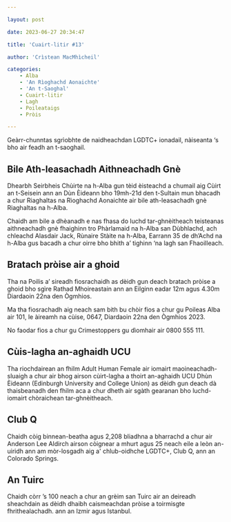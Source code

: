 ```yaml
---

layout: post

date: 2023-06-27 20:34:47

title: 'Cuairt-litir #13'

author: 'Crìstean MacMhìcheil'

categories:
    - Alba
    - 'An Rìoghachd Aonaichte'
    - 'An t-Saoghal'
    - Cuairt-litir
    - Lagh
    - Poileataigs
    - Pròis

---
```



Geàrr-chunntas sgrìobhte de naidheachdan LGDTC+ ionadail, nàiseanta ‘s bho air feadh an t-saoghail.

## Bile Ath-leasachadh Aithneachadh Gnè

Dhearbh Seirbheis Chùirte na h-Alba gun tèid èisteachd a chumail aig Cùirt an t-Seisein ann an Dùn Èideann bho 19mh-21d den t-Sultain mun bhacadh a chur Riaghaltas na Rìoghachd Aonaichte air bile ath-leasachadh gnè Riaghaltas na h-Alba.

Chaidh am bile a dhèanadh e nas fhasa do luchd tar-ghnèitheach teisteanas aithneachadh gnè fhaighinn tro Phàrlamaid na h-Alba san Dùbhlachd, ach chleachd Alasdair Jack, Rùnaire Stàite na h-Alba, Earrann 35 de dh’Achd na h-Alba gus bacadh a chur oirre bho bhith a’ tighinn ‘na lagh san Fhaoilleach.

## Bratach pròise air a ghoid

Tha na Poilis a’ sireadh fiosrachaidh as dèidh gun deach bratach pròise a ghoid bho sgìre Rathad Mhoireastain ann an Eilginn eadar 12m agus 4.30m Diardaoin 22na den Ògmhios.

Ma tha fiosrachadh aig neach sam bith bu chòir fios a chur gu Poileas Alba air 101, le àireamh na cùise, 0647, Diardaoin 22na den Ògmhios 2023.

No faodar fios a chur gu Crimestoppers gu dìomhair air 0800 555 111.

## Cùis-lagha an-aghaidh UCU

Tha riochdairean an fhilm Adult Human Female air iomairt maoineachadh-sluaigh a chur air bhog airson cùirt-lagha a thoirt an-aghaidh UCU Dhùn Èideann (Edinburgh University and College Union) as dèidh gun deach dà thaisbeanadh den fhilm aca a chur dheth air sgàth gearanan bho luchd-iomairt chòraichean tar-ghnèitheach.

## Club Q

Chaidh còig binnean-beatha agus 2,208 bliadhna a bharrachd a chur air Anderson Lee Aldirch airson còignear a mhurt agus 25 neach eile a leòn an-uiridh ann am mòr-losgadh aig a' chlub-oidhche LGDTC+, Club Q, ann an Colorado Springs.

## An Tuirc

Chaidh còrr ’s 100 neach a chur an grèim san Tuirc air an deireadh sheachdain as dèidh dhaibh caismeachdan pròise a toirmisgte fhrithealachadh. ann an Izmir agus Istanbul.
